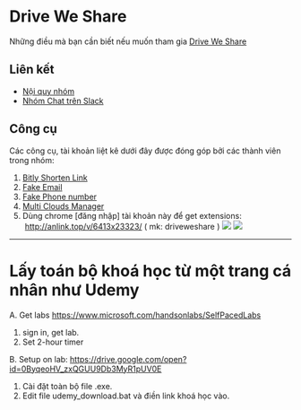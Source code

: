 # Drive We Share 

Những điều mà bạn cần biết nếu muốn tham gia [Drive We Share](https://www.facebook.com/groups/driveweshare2017/)

## Liên kết

- [Nội quy nhóm](rules.md)
- [Nhóm Chat trên Slack](https://chambiproductionhouse.slack.com/)

## Công cụ

Các công cụ, tài khoản liệt kê dưới đây được đóng góp bởi các thành viên trong nhóm:

1. [Bitly Shorten Link ](bit.ly)
2. [Fake Email](mytemp.email) 
3. [Fake Phone number](textnow.com)
4. [Multi Clouds Manager](multcloud.com)
5. Dùng chrome [đăng nhập] tài khoản này để get extensions:  http://anlink.top/v/6413x23323/ ( mk: driveweshare )
![](http://i.imgur.com/0bk0HBq.png)
![](http://i.imgur.com/ZXxrsxI.png)



______________________________________________________________    


# 



# Lấy toán bộ khoá học từ một trang cá nhân như Udemy


A. Get labs
https://www.microsoft.com/handsonlabs/SelfPacedLabs

1. sign in, get lab.
2. Set 2-hour timer


B. Setup on lab:
https://drive.google.com/open?id=0ByqeoHV_zxQGUU9Db3MyR1pUV0E

1. Cài đặt toàn bộ file .exe.
2. Edit file udemy_download.bat và điền link khoá học vào.



